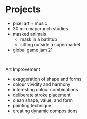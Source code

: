 # Projects

- pixel art + music
- 30 min mapcrunch studies
- masked animals
  - mask in a bathtub
  - sitting outside a supermarket
- global game jam 21

<br/>

Art Improvement

- exaggeration of shape and forms
- colour vividity and harmony
- interesting colour combinations
- deliberate stroke placement
- clean shape, value, and form
- painting technique
- creating dynamic compositions